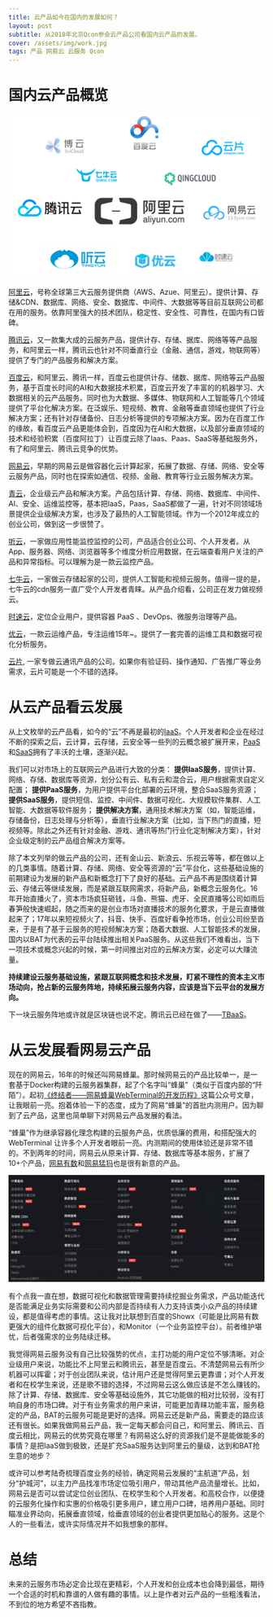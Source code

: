 ```yaml
---
title: 云产品如今在国内的发展如何？
layout: post
subtitle: 从2018年北京Qcon参会云产品公司看国内云产品的发展。
cover: /assets/img/work.jpg
tags: 产品 网易云 云服务 Qcon
---
```


# 国内云产品概览

![国内各云服务厂商](/assets/img/cloud-of-china.png)

[阿里云][aliyun]，号称全球第三大云服务提供商（AWS、Azue、阿里云）。提供计算、存储&CDN、数据库、网络、安全、数据库、中间件、大数据等等目前互联网公司都在用的服务。依靠阿里强大的技术团队，稳定性、安全性、可靠性，在国内有口皆碑。

[腾讯云][tengxunyun]，又一款集大成的云服务产品，提供计存、存储、据库、网络等等产品服务，和阿里云一样，腾讯云也针对不同垂直行业（金融、通信，游戏，物联网等）提供了专门的产品服务和解决方案。

[百度云][baiduyun]，和阿里云、腾讯一样，百度云也提供计存、储数、据库、网络等云产品服务，基于百度长时间的AI和大数据技术积累，百度云开发了丰富的的机器学习、大数据相关的云产品服务。同时也为大数据、多媒体、物联网和人工智能等几个领域提供了平台化解决方案。在泛娱乐、短视频、教育、金融等垂直领域也提供了行业解决方案；还有针对存储备份、日志分析等提供的专项解决方案。因为在百度工作的缘故，看百度云产品更能体会到，百度因为在AI和大数据，以及部分垂直领域的技术和经验积累（百度阿拉丁）让百度云除了Iaas、Paas、SaaS等基础服务外，有了和阿里云、腾讯云竞争的优势。

[网易云][wangyiyun]，早期的网易云是做容器化云计算起家，拓展了数据、存储、网络、安全等云服务产品，同时也在探索如通信、视频、金融、教育等行业云服务解决方案。

[青云][qincloud]，企业级云产品和解决方案。产品包括计算、存储、网络、数据库、中间件、AI、安全、运维监控等，基本把IaaS，Paas，SaaS都做了一遍，针对不同领域场景提供企业级解决方案，也涉及了最热的人工智能领域。作为一个2012年成立的创业公司，做到这一步很赞了。

[听云][tingyun]，一家做应用性能监控监控的公司，产品适合创业公司、个人开发者。从App、服务器、网络、浏览器等多个维度分析应用数据，在云端查看用户关注的产品和异常指标。可以理解为是一款云监控产品。

[七牛云][qiniu]，一家做云存储起家的公司，提供人工智能和视频云服务。值得一提的是，七牛云的cdn服务一直广受个人开发者青睐。从产品介绍看，公司正在发力做视频云。

[时速云][tenxcloud]，定位企业用户，提供容器 PaaS 、DevOps、微服务治理等产品。

[优云][youyun]，一款云运维产品，专注运维15年~。提供了一套完善的运维工具和数据可视化分析服务。

[云片][yunpian], 一家专做云通讯产品的公司。如果你有验证码、操作通知、广告推广等业务需求，云片可能是一个不错的选择。

# 从云产品看云发展

从上文枚举的云产品看，如今的“云”不再是最初的[IaaS][iaas]。个人开发者和企业在经过不断的探索之后，云计算，云存储，云安全等一些列的云概念被扩展开来，[PaaS][paas]和[SaaS][saas]拥有了丰沃的土壤，逐渐兴起。

我们可以对市场上的互联网云产品进行大致的分类：
**提供IaaS服务**，提供计算、网络、存储、数据库等资源，划分公有云、私有云和混合云，用户根据需求自定义配置；
**提供PaaS服务**，为用户提供平台化部署的云环境，整合SaaS服务资源；
**提供SaaS服务**，提供短信、监控、中间件、数据可视化、大规模软件集群、人工智能、大数据等软件服务；
**提供解决方案**，通用技术解决方案（如，智能运维，存储备份，日志处理与分析等），垂直行业解决方案（比如，当下热门的直播，短视频等。除此之外还有针对金融、游戏、通讯等热门行业化定制解决方案），针对企业级定制的云产品组合解决方案等。

除了本文列举的做云产品的公司，还有金山云、新浪云、乐视云等等，都在做以上的几类事情。随着计算、存储、网络、安全等资源的“云”平台化，这些基础设施的前期建设为发展的新产品和新概念打下了良好的基础。云产品不再是围绕着计算云、存储云等继续发展，而是紧跟互联网需求，将新产品，新概念云服务化。16年开始直播火了，资本市场疯狂砸钱，斗鱼、熊猫、虎牙、全民直播等公司如雨后春笋般快速崛起，随之而来的是创业市场对直播技术的服务化要求，于是云直播做起来了；17年以来短视频火了，抖音、快手、百度好看争抢市场，创业公司纷至沓来，于是有了基于云服务的短视频解决方案；随着大数据、人工智能技术的发展，国内以BAT为代表的云平台陆续推出相关PaaS服务。从这些我们不难看出，当下一项技术或概念兴起的时候，第一时间推出对应的云解决方案，必定可以大赚流量。

**持续建设云服务基础设施，紧跟互联网概念和技术发展，盯紧不理性的资本主义市场动向，抢占新的云服务阵地，持续拓展云服务内容，应该是当下云平台的发展方向。**

下一块云服务阵地或许就是区块链也说不定。腾讯云已经在做了——[TBaaS][tbass]。

# 从云发展看网易云产品

现在的网易云，16年的时候还叫网易蜂巢。那时候网易云的产品比较单一，是一套基于Docker构建的云服务器集群，起了个名字叫“蜂巢”（类似于百度内部的“阡陌”）。起初[《终结者——网易蜂巢WebTerminal的开发历程》][1]这篇公众号文章，让我眼前一亮。抱着体验一下的态度，成为了网易“蜂巢”的首批内测用户。因为聊到了云产品，这里也简单聊下对网易云产品发展的看法。

“蜂巢”作为继承容器化理念构建的云服务产品，优质低廉的费用，和搭配强大的 WebTerminal 让许多个人开发者眼前一亮。内测期间的使用体验还是非常不错的。不到两年的时间，网易云从原来计算、存储、数据库等基本服务，扩展了10+个产品，[网易有数][youdata]和[网易猛犸][mammut]也是很有新意的产品。

![网易云产品](/assets/img/netease-cloud.png)

有个点我一直在想，数据可视化和数据管理需要持续挖掘业务需求，产品功能迭代是否能满足业务实际需要和公司内部是否持续有人力支持该类小众产品的持续建设，都是值得考虑的事情。这让我对比联想到百度的Showx（可能是比网易有数更强大的组件化数据可视化平台），和Monitor（一个业务监控平台）。前者维护堪忧，后者强需求的业务陆续迁移。

我觉得网易云服务没有自己比较强势的优点，主打功能的用户定位不够清晰。对企业级用户来说，功能比不上阿里云和腾讯云，甚至是百度云。不清楚网易云有所少机器可以挥霍；对于创业团队来说，估计用户还是觉得阿里云更靠谱；对个人开发者和在校学生来说，还是歌不错的选择，不过网易云这么做应该是不怎么赚钱的。除了计算、存储、数据库、安全等基础设施外，其它功能做的相对比较弱，没有打响自身的市场口碑。对于有业务需求的用户来讲，可能更加青睐功能丰富，服务稳定的产品，BAT的云服务可能是更好的选择。网易云还是新产品，需要走的路应该还有很长。如果我做网易云产品，我一定每天都会问自己，和阿里云、腾讯云、百度云相比，网易云的优势究竟在哪里？有网易这么好的资源我们是不是能做能多的事情？是把IaaS做到极致，还是扩充SaaS服务达到阿里云的量级，达到和BAT抢生意的地步？

或许可以参考陆奇梳理百度业务的经验，确定网易云发展的“主航道”产品，划分“护城河”，以主力产品找准市场定位吸引用户，带动其他产品流量增长。比如，网易云是否可以尝试定位创业团队、在校学生和个人开发者。和高校合作，以便捷的云服务化操作和实惠的价格吸引更多用户，建立用户口碑，培养用户基础。同时瞄准业界动向，拓展垂直领域，给垂直领域的创业者提供更加贴心的服务。这是个人的一些看法，或许实际情况并不如我想象的那样。

# 总结

未来的云服务市场必定会比现在更精彩，个人开发和创业成本也会降到最低，期待一个合适的时机和靠谱的人做有趣的事情。以上是作者对云产品的一些粗浅看法，不到位的地方希望不吝指教。


[1]: https://mp.weixin.qq.com/s?src=3&timestamp=1525706439&ver=1&signature=plxFcNT4dK2Ge*jf97Yw6o4ec7dOgIQoVraZu4o8J1NqGtRWtXbbTlrbVgvwGKvgIeOVJi2p8XmIxgdzb2ajYihtnkuv22deJIIDi5dBcV4ipjiyAeCfyD9RJEIgR0i*Og3pZ0o88kZd9BcFVNJjOQ==
[tingyun]: http://www.tingyun.com
[qincloud]: https://www.qingcloud.com
[qiniu]: https://www.qiniu.com
[youyun]: https://www.uyun.cn
[yunpian]: https://www.yunpian.com 
[tenxcloud]: https://www.tenxcloud.com
[aliyun]: https://www.aliyun.com
[baiduyun]: https://cloud.baidu.com
[tengxunyun]: https://cloud.tencent.com
[wangyiyun]: https://www.163yun.com
[iaas]: https://www.wikiwand.com/zh-hans/%E5%9F%BA%E7%A4%8E%E8%A8%AD%E6%96%BD%E5%8D%B3%E6%9C%8D%E5%8B%99
[paas]: https://www.wikiwand.com/zh-hans/%E5%B9%B3%E5%8F%B0%E5%8D%B3%E6%9C%8D%E5%8A%A1
[saas]: https://baike.baidu.com/item/saas
[tbass]: https://cloud.tencent.com/product/tbaas
[mammut]: https://www.163yun.com/product/mammut
[youdata]: https://www.163yun.com/product/youdata


